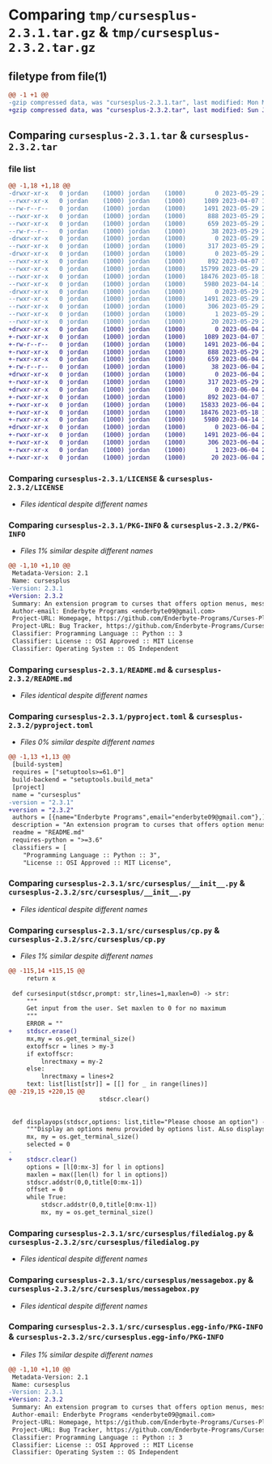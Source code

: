 # Comparing `tmp/cursesplus-2.3.1.tar.gz` & `tmp/cursesplus-2.3.2.tar.gz`

## filetype from file(1)

```diff
@@ -1 +1 @@
-gzip compressed data, was "cursesplus-2.3.1.tar", last modified: Mon May 29 23:25:58 2023, max compression
+gzip compressed data, was "cursesplus-2.3.2.tar", last modified: Sun Jun  4 23:47:50 2023, max compression
```

## Comparing `cursesplus-2.3.1.tar` & `cursesplus-2.3.2.tar`

### file list

```diff
@@ -1,18 +1,18 @@
-drwxr-xr-x   0 jordan    (1000) jordan    (1000)        0 2023-05-29 23:25:58.126382 cursesplus-2.3.1/
--rwxr-xr-x   0 jordan    (1000) jordan    (1000)     1089 2023-04-07 16:31:31.000000 cursesplus-2.3.1/LICENSE
--rw-r--r--   0 jordan    (1000) jordan    (1000)     1491 2023-05-29 23:25:58.126382 cursesplus-2.3.1/PKG-INFO
--rwxr-xr-x   0 jordan    (1000) jordan    (1000)      888 2023-05-29 23:25:42.000000 cursesplus-2.3.1/README.md
--rwxr-xr-x   0 jordan    (1000) jordan    (1000)      659 2023-05-29 23:25:17.000000 cursesplus-2.3.1/pyproject.toml
--rw-r--r--   0 jordan    (1000) jordan    (1000)       38 2023-05-29 23:25:58.126382 cursesplus-2.3.1/setup.cfg
-drwxr-xr-x   0 jordan    (1000) jordan    (1000)        0 2023-05-29 23:25:58.116382 cursesplus-2.3.1/src/
--rwxr-xr-x   0 jordan    (1000) jordan    (1000)      317 2023-05-29 23:14:15.000000 cursesplus-2.3.1/src/__cptest.py
-drwxr-xr-x   0 jordan    (1000) jordan    (1000)        0 2023-05-29 23:25:58.126382 cursesplus-2.3.1/src/cursesplus/
--rwxr-xr-x   0 jordan    (1000) jordan    (1000)      892 2023-04-07 16:31:31.000000 cursesplus-2.3.1/src/cursesplus/__init__.py
--rwxr-xr-x   0 jordan    (1000) jordan    (1000)    15799 2023-05-29 23:22:30.000000 cursesplus-2.3.1/src/cursesplus/cp.py
--rwxr-xr-x   0 jordan    (1000) jordan    (1000)    18476 2023-05-18 14:43:10.000000 cursesplus-2.3.1/src/cursesplus/filedialog.py
--rwxr-xr-x   0 jordan    (1000) jordan    (1000)     5980 2023-04-14 17:54:57.000000 cursesplus-2.3.1/src/cursesplus/messagebox.py
-drwxr-xr-x   0 jordan    (1000) jordan    (1000)        0 2023-05-29 23:25:58.126382 cursesplus-2.3.1/src/cursesplus.egg-info/
--rwxr-xr-x   0 jordan    (1000) jordan    (1000)     1491 2023-05-29 23:25:58.000000 cursesplus-2.3.1/src/cursesplus.egg-info/PKG-INFO
--rwxr-xr-x   0 jordan    (1000) jordan    (1000)      306 2023-05-29 23:25:58.000000 cursesplus-2.3.1/src/cursesplus.egg-info/SOURCES.txt
--rwxr-xr-x   0 jordan    (1000) jordan    (1000)        1 2023-05-29 23:25:58.000000 cursesplus-2.3.1/src/cursesplus.egg-info/dependency_links.txt
--rwxr-xr-x   0 jordan    (1000) jordan    (1000)       20 2023-05-29 23:25:58.000000 cursesplus-2.3.1/src/cursesplus.egg-info/top_level.txt
+drwxr-xr-x   0 jordan    (1000) jordan    (1000)        0 2023-06-04 23:47:50.647888 cursesplus-2.3.2/
+-rwxr-xr-x   0 jordan    (1000) jordan    (1000)     1089 2023-04-07 16:31:31.000000 cursesplus-2.3.2/LICENSE
+-rw-r--r--   0 jordan    (1000) jordan    (1000)     1491 2023-06-04 23:47:50.647888 cursesplus-2.3.2/PKG-INFO
+-rwxr-xr-x   0 jordan    (1000) jordan    (1000)      888 2023-05-29 23:25:42.000000 cursesplus-2.3.2/README.md
+-rwxr-xr-x   0 jordan    (1000) jordan    (1000)      659 2023-06-04 23:47:15.000000 cursesplus-2.3.2/pyproject.toml
+-rw-r--r--   0 jordan    (1000) jordan    (1000)       38 2023-06-04 23:47:50.647888 cursesplus-2.3.2/setup.cfg
+drwxr-xr-x   0 jordan    (1000) jordan    (1000)        0 2023-06-04 23:47:50.647888 cursesplus-2.3.2/src/
+-rwxr-xr-x   0 jordan    (1000) jordan    (1000)      317 2023-05-29 23:14:15.000000 cursesplus-2.3.2/src/__cptest.py
+drwxr-xr-x   0 jordan    (1000) jordan    (1000)        0 2023-06-04 23:47:50.647888 cursesplus-2.3.2/src/cursesplus/
+-rwxr-xr-x   0 jordan    (1000) jordan    (1000)      892 2023-04-07 16:31:31.000000 cursesplus-2.3.2/src/cursesplus/__init__.py
+-rwxr-xr-x   0 jordan    (1000) jordan    (1000)    15833 2023-06-04 23:47:11.000000 cursesplus-2.3.2/src/cursesplus/cp.py
+-rwxr-xr-x   0 jordan    (1000) jordan    (1000)    18476 2023-05-18 14:43:10.000000 cursesplus-2.3.2/src/cursesplus/filedialog.py
+-rwxr-xr-x   0 jordan    (1000) jordan    (1000)     5980 2023-04-14 17:54:57.000000 cursesplus-2.3.2/src/cursesplus/messagebox.py
+drwxr-xr-x   0 jordan    (1000) jordan    (1000)        0 2023-06-04 23:47:50.647888 cursesplus-2.3.2/src/cursesplus.egg-info/
+-rwxr-xr-x   0 jordan    (1000) jordan    (1000)     1491 2023-06-04 23:47:50.000000 cursesplus-2.3.2/src/cursesplus.egg-info/PKG-INFO
+-rwxr-xr-x   0 jordan    (1000) jordan    (1000)      306 2023-06-04 23:47:50.000000 cursesplus-2.3.2/src/cursesplus.egg-info/SOURCES.txt
+-rwxr-xr-x   0 jordan    (1000) jordan    (1000)        1 2023-06-04 23:47:50.000000 cursesplus-2.3.2/src/cursesplus.egg-info/dependency_links.txt
+-rwxr-xr-x   0 jordan    (1000) jordan    (1000)       20 2023-06-04 23:47:50.000000 cursesplus-2.3.2/src/cursesplus.egg-info/top_level.txt
```

### Comparing `cursesplus-2.3.1/LICENSE` & `cursesplus-2.3.2/LICENSE`

 * *Files identical despite different names*

### Comparing `cursesplus-2.3.1/PKG-INFO` & `cursesplus-2.3.2/PKG-INFO`

 * *Files 1% similar despite different names*

```diff
@@ -1,10 +1,10 @@
 Metadata-Version: 2.1
 Name: cursesplus
-Version: 2.3.1
+Version: 2.3.2
 Summary: An extension program to curses that offers option menus, message boxes, file dialogs and more
 Author-email: Enderbyte Programs <enderbyte09@gmail.com>
 Project-URL: Homepage, https://github.com/Enderbyte-Programs/Curses-Plus
 Project-URL: Bug Tracker, https://github.com/Enderbyte-Programs/Curses-Plus/issues
 Classifier: Programming Language :: Python :: 3
 Classifier: License :: OSI Approved :: MIT License
 Classifier: Operating System :: OS Independent
```

### Comparing `cursesplus-2.3.1/README.md` & `cursesplus-2.3.2/README.md`

 * *Files identical despite different names*

### Comparing `cursesplus-2.3.1/pyproject.toml` & `cursesplus-2.3.2/pyproject.toml`

 * *Files 0% similar despite different names*

```diff
@@ -1,13 +1,13 @@
 [build-system]
 requires = ["setuptools>=61.0"]
 build-backend = "setuptools.build_meta"
 [project]
 name = "cursesplus"
-version = "2.3.1"
+version = "2.3.2"
 authors = [{name="Enderbyte Programs",email="enderbyte09@gmail.com"},]
 description = "An extension program to curses that offers option menus, message boxes, file dialogs and more"
 readme = "README.md"
 requires-python = ">=3.6"
 classifiers = [
 	"Programming Language :: Python :: 3",
 	"License :: OSI Approved :: MIT License",
```

### Comparing `cursesplus-2.3.1/src/cursesplus/__init__.py` & `cursesplus-2.3.2/src/cursesplus/__init__.py`

 * *Files identical despite different names*

### Comparing `cursesplus-2.3.1/src/cursesplus/cp.py` & `cursesplus-2.3.2/src/cursesplus/cp.py`

 * *Files 1% similar despite different names*

```diff
@@ -115,14 +115,15 @@
     return x
 
 def cursesinput(stdscr,prompt: str,lines=1,maxlen=0) -> str:
     """
     Get input from the user. Set maxlen to 0 for no maximum
     """
     ERROR = ""
+    stdscr.erase()
     mx,my = os.get_terminal_size()
     extoffscr = lines > my-3
     if extoffscr:
         lnrectmaxy = my-2
     else:
         lnrectmaxy = lines+2
     text: list[list[str]] = [[] for _ in range(lines)]
@@ -219,15 +220,15 @@
                         stdscr.clear()
     
 
 def displayops(stdscr,options: list,title="Please choose an option") -> int:
     """Display an options menu provided by options list. ALso displays title. Returns integer value of selected item."""
     mx, my = os.get_terminal_size()
     selected = 0
-    
+    stdscr.clear()
     options = [l[0:mx-3] for l in options]
     maxlen = max([len(l) for l in options])
     stdscr.addstr(0,0,title[0:mx-1])
     offset = 0
     while True:
         stdscr.addstr(0,0,title[0:mx-1])
         mx, my = os.get_terminal_size()
```

### Comparing `cursesplus-2.3.1/src/cursesplus/filedialog.py` & `cursesplus-2.3.2/src/cursesplus/filedialog.py`

 * *Files identical despite different names*

### Comparing `cursesplus-2.3.1/src/cursesplus/messagebox.py` & `cursesplus-2.3.2/src/cursesplus/messagebox.py`

 * *Files identical despite different names*

### Comparing `cursesplus-2.3.1/src/cursesplus.egg-info/PKG-INFO` & `cursesplus-2.3.2/src/cursesplus.egg-info/PKG-INFO`

 * *Files 1% similar despite different names*

```diff
@@ -1,10 +1,10 @@
 Metadata-Version: 2.1
 Name: cursesplus
-Version: 2.3.1
+Version: 2.3.2
 Summary: An extension program to curses that offers option menus, message boxes, file dialogs and more
 Author-email: Enderbyte Programs <enderbyte09@gmail.com>
 Project-URL: Homepage, https://github.com/Enderbyte-Programs/Curses-Plus
 Project-URL: Bug Tracker, https://github.com/Enderbyte-Programs/Curses-Plus/issues
 Classifier: Programming Language :: Python :: 3
 Classifier: License :: OSI Approved :: MIT License
 Classifier: Operating System :: OS Independent
```


